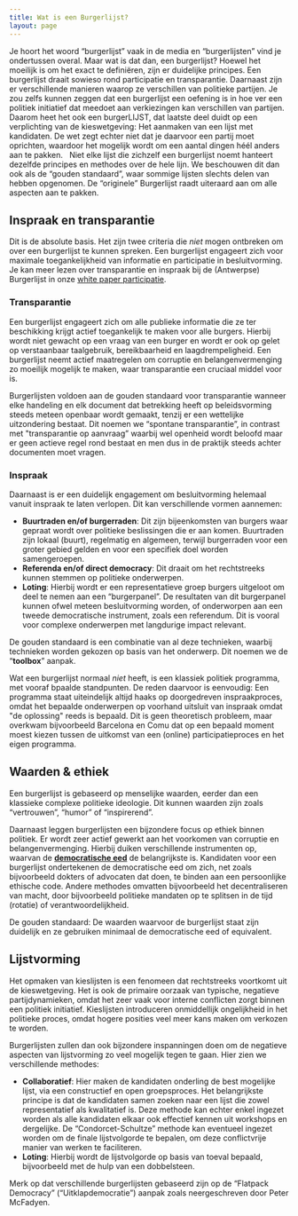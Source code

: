 ```yaml
---
title: Wat is een Burgerlijst?
layout: page
---
```


Je hoort het woord “burgerlijst” vaak in de media en “burgerlijsten” vind je ondertussen overal. Maar wat is dat dan, een burgerlijst? Hoewel het moeilijk is om het exact te definiëren, zijn er duidelijke principes. Een burgerlijst draait sowieso rond participatie en transparantie. Daarnaast zijn er verschillende manieren waarop ze verschillen van politieke partijen. Je zou zelfs kunnen zeggen dat een burgerlijst een oefening is in hoe ver een politiek initiatief dat meedoet aan verkiezingen kan verschillen van partijen. Daarom heet het ook een burgerLIJST, dat laatste deel duidt op een verplichting van de kieswetgeving: Het aanmaken van een lijst met kandidaten. De wet zegt echter niet dat je daarvoor een partij moet oprichten, waardoor het mogelijk wordt om een aantal dingen héél anders aan te pakken.   Niet elke lijst die zichzelf een burgerlijst noemt hanteert dezelfde principes en methodes over de hele lijn. We beschouwen dit dan ook als de “gouden standaard”, waar sommige lijsten slechts delen van hebben opgenomen. De “originele” Burgerlijst raadt uiteraard aan om alle aspecten aan te pakken.

## Inspraak en transparantie

Dit is de absolute basis. Het zijn twee criteria die _niet_ mogen ontbreken om over een burgerlijst te kunnen spreken. Een burgerlijst engageert zich voor maximale toegankelijkheid van informatie en participatie in besluitvorming. Je kan meer lezen over transparantie en inspraak bij de (Antwerpse) Burgerlijst in onze [white paper participatie](/assets/docs/Burgerlijst_whitepaper_v1.3.pdf).

### Transparantie
Een burgerlijst engageert zich om alle publieke informatie die ze ter beschikking krijgt actief toegankelijk te maken voor alle burgers. Hierbij wordt niet gewacht op een vraag van een burger en wordt er ook op gelet op verstaanbaar taalgebruik, bereikbaarheid en laagdrempeligheid. Een burgerlijst neemt actief maatregelen om corruptie en belangenvermenging zo moeilijk mogelijk te maken, waar transparantie een cruciaal middel voor is.

Burgerlijsten voldoen aan de gouden standaard voor transparantie wanneer elke handeling en elk document dat betrekking heeft op beleidsvorming steeds meteen openbaar wordt gemaakt, tenzij er een wettelijke uitzondering bestaat. Dit noemen we “spontane transparantie”, in contrast met "transparantie op aanvraag” waarbij wel openheid wordt beloofd maar er geen actieve regel rond bestaat en men dus in de praktijk steeds achter documenten moet vragen.

### Inspraak
Daarnaast is er een duidelijk engagement om besluitvorming helemaal vanuit inspraak te laten verlopen. Dit kan verschillende vormen aannemen:

- **Buurtraden en/of burgerraden**: Dit zijn bijeenkomsten van burgers waar gepraat wordt over politieke beslissingen die er aan komen. Buurtraden zijn lokaal (buurt), regelmatig en algemeen, terwijl burgerraden voor een groter gebied gelden en voor een specifiek doel worden samengeroepen.
- **Referenda en/of direct democracy**: Dit draait om het rechtstreeks kunnen stemmen op politieke onderwerpen.
- **Loting**: Hierbij wordt er een representatieve groep burgers uitgeloot om deel te nemen aan een “burgerpanel”. De resultaten van dit burgerpanel kunnen ofwel meteen besluitvorming worden, of onderworpen aan een tweede democratische instrument, zoals een referendum. Dit is vooral voor complexe onderwerpen met langdurige impact relevant.

De gouden standaard is een combinatie van al deze technieken, waarbij technieken worden gekozen op basis van het onderwerp. Dit noemen we de “**toolbox**” aanpak.

Wat een burgerlijst normaal _niet_ heeft, is een klassiek politiek programma, met vooraf bpaalde standpunten. De reden daarvoor is eenvoudig: Een programma staat uiteindelijk altijd haaks op doorgedreven inspraakproces, omdat het bepaalde onderwerpen op voorhand uitsluit van inspraak omdat "de oplossing" reeds is bepaald. Dit is geen theoretisch probleem, maar overkwam bijvoorbeeld Barcelona en Comu dat op een bepaald moment moest kiezen tussen de uitkomst van een (online) participatieproces en het eigen programma.

## Waarden & ethiek

Een burgerlijst is gebaseerd op menselijke waarden, eerder dan een klassieke complexe politieke ideologie. Dit kunnen waarden zijn zoals “vertrouwen”, “humor” of “inspirerend”.

Daarnaast leggen burgerlijsten een bijzondere focus op ethiek binnen politiek. Er wordt zeer actief gewerkt aan het voorkomen van corruptie en belangenvermenging. Hierbij duiken verschillende instrumenten op, waarvan de [**democratische eed**](/eed/) de belangrijkste is. Kandidaten voor een burgerlijst ondertekenen de democratische eed om zich, net zoals bijvoorbeeld dokters of advocaten dat doen, te binden aan een persoonlijke ethische code. Andere methodes omvatten bijvoorbeeld het decentraliseren van macht, door bijvoorbeeld politieke mandaten op te splitsen in de tijd (rotatie) of verantwoordelijkheid.

De gouden standaard: De waarden waarvoor de burgerlijst staat zijn duidelijk en ze gebruiken minimaal de democratische eed of equivalent.

## Lijstvorming

Het opmaken van kieslijsten is een fenomeen dat rechtstreeks voortkomt uit de kieswetgeving. Het is ook de primaire oorzaak van typische, negatieve partijdynamieken, omdat het zeer vaak voor interne conflicten zorgt binnen een politiek initiatief. Kieslijsten introduceren onmiddellijk ongelijkheid in het politieke proces, omdat hogere posities veel meer kans maken om verkozen te worden.

Burgerlijsten zullen dan ook bijzondere inspanningen doen om de negatieve aspecten van lijstvorming zo veel mogelijk tegen te gaan. Hier zien we verschillende methodes:

- **Collaboratief**: Hier maken de kandidaten onderling de best mogelijke lijst, via een constructief en open groepsproces. Het belangrijkste principe is dat de kandidaten samen zoeken naar een lijst die zowel representatief als kwalitatief is. Deze methode kan echter enkel ingezet worden als alle kandidaten elkaar ook effectief kennen uit workshops en dergelijke. De “Condorcet-Schultze” methode kan eventueel ingezet worden om de finale lijstvolgorde te bepalen, om deze conflictvrije manier van werken te faciliteren.
- **Loting**: Hierbij wordt de lijstvolgorde op basis van toeval bepaald, bijvoorbeeld met de hulp van een dobbelsteen.

Merk op dat verschillende burgerlijsten gebaseerd zijn op de “Flatpack Democracy” (“Uitklapdemocratie”) aanpak zoals neergeschreven door Peter McFadyen.
